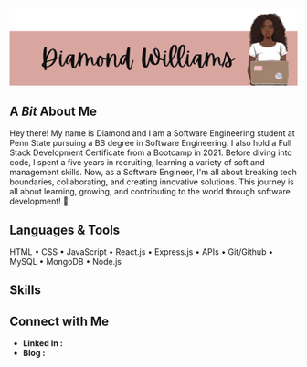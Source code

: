 ![Alt text](https://github.com/D-WILLI/D-WILLI/blob/main/hi%20i%20am.png?raw=true)
<h2> A <em> Bit </em> About Me </h2>
Hey there! My name is Diamond and I am a Software Engineering student at Penn State pursuing a BS degree in Software Engineering. I also hold a Full Stack Development Certificate from a Bootcamp in 2021. Before diving into code, I spent a five years in recruiting, learning a variety of soft and management skills. Now, as a Software Engineer, I'm all about breaking tech boundaries, collaborating, and creating innovative solutions. This journey is all about learning, growing, and contributing to the world through software development! 🚀
<h2>Languages & Tools </h2>
HTML &#x2022 CSS &#x2022 JavaScript &#x2022 React.js &#x2022 Express.js &#x2022 APIs &#x2022 Git/Github &#x2022 MySQL &#x2022 MongoDB &#x2022 Node.js 
<h2> Skills </h2>

<h2> Connect with Me </h2>
<ul>
  <li><strong>Linked In :</strong></li>
  <li><strong>Blog :</strong></li>
</ul>

<!--
**D-WILLI/D-WILLI** is a ✨ _special_ ✨ repository because its `README.md` (this file) appears on your GitHub profile.

Here are some ideas to get you started:

- 🔭 I’m currently working on ...
- 🌱 I’m currently learning ...
- 👯 I’m looking to collaborate on ...
- 🤔 I’m looking for help with ...
- 💬 Ask me about ...
- 📫 How to reach me: ...
- 😄 Pronouns: ...
- ⚡ Fun fact: ...
-->
